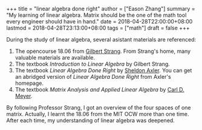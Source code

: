 +++
title = "linear algebra done right"
author = ["Eason Zhang"]
summary = "My learning of linear algebra. Matrix should be the one of the math tool every engineer should have in hand."
date = 2018-04-28T22:00:00+08:00
lastmod = 2018-04-28T23:13:00+08:00
tags = ["math"]
draft = false
+++

During the study of linear algebra, several asistant materials are
referenced:

1.  The opencourse 18.06 from [Gilbert Strang](http://www-math.mit.edu/~gs/). From Strang's home, many
    valuable materials are available.
2.  The textbook _Introduction to Linear Algebra_ by Gilbert Strang.
3.  The textbook _Linear Algebra Done Right_ by [Sheldon Axler](http://www.axler.net/). You can
    get an abridged version of _Linear Algebra Done Right_ from Axler's
    homepage.
4.  The textbook _Matrix Analysis and Applied Linear Algebra_ by [Carl D. Meyer](http://meyer.math.ncsu.edu/).

By following Professor Strang, I got an overview of the four spaces of
one matrix. Actually, I learnt the 18.06 from the MIT OCW more than
one time. After each time, my understanding of linear algebra was
deepened.
